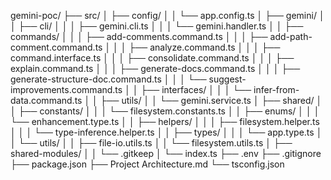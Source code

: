 gemini-poc/
├── src/
│   ├── config/
│   │   └── app.config.ts
│   ├── gemini/
│   │   ├── cli/
│   │   │   ├── gemini.cli.ts
│   │   │   └── gemini.handler.ts
│   │   ├── commands/
│   │   │   ├── add-comments.command.ts
│   │   │   ├── add-path-comment.command.ts
│   │   │   ├── analyze.command.ts
│   │   │   ├── command.interface.ts
│   │   │   ├── consolidate.command.ts
│   │   │   ├── explain.command.ts
│   │   │   ├── generate-docs.command.ts
│   │   │   ├── generate-structure-doc.command.ts
│   │   │   └── suggest-improvements.command.ts
│   │   ├── interfaces/
│   │   │   └── infer-from-data.command.ts
│   │   ├── utils/
│   │   └── gemini.service.ts
│   ├── shared/
│   │   ├── constants/
│   │   │   └── filesystem.constants.ts
│   │   ├── enums/
│   │   │   └── enhancement.type.ts
│   │   ├── helpers/
│   │   │   ├── filesystem.helper.ts
│   │   │   └── type-inference.helper.ts
│   │   ├── types/
│   │   │   └── app.type.ts
│   │   └── utils/
│   │       ├── file-io.utils.ts
│   │       └── filesystem.utils.ts
│   ├── shared-modules/
│   │   └── .gitkeep
│   └── index.ts
├── .env
├── .gitignore
├── package.json
├── Project Architecture.md
└── tsconfig.json